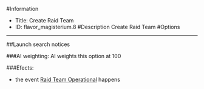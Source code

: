 #Information
 - Title: Create Raid Team
 - ID: flavor_magisterium.8
#Description
Create Raid Team
#Options

___
##Launch search notices

###AI weighting:
AI weights this option at 100


###Efects:<ul><li>the event [Raid Team Operational](../events/raid_team_operational.md) happens</li></ul>
